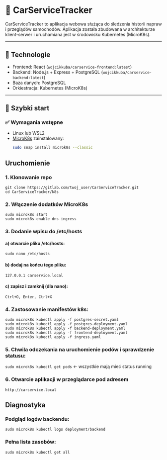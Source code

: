 # 🚗 CarServiceTracker

CarServiceTracker to aplikacja webowa służąca do śledzenia historii napraw i przeglądów samochodów. Aplikacja została zbudowana w architekturze klient-serwer i uruchamiana jest w środowisku Kubernetes (MicroK8s).

---

## 🧰 Technologie

- Frontend: React (`wojcikkuba/carservice-frontend:latest`)
- Backend: Node.js + Express + PostgreSQL (`wojcikkuba/carservice-backend:latest`)
- Baza danych: PostgreSQL
- Orkiestracja: Kubernetes (MicroK8s)

---

## 🚀 Szybki start

### ✅ Wymagania wstępne

- Linux lub WSL2
- [MicroK8s](https://microk8s.io/) zainstalowany:
  ```bash
  sudo snap install microk8s --classic

## Uruchomienie

### 1. Klonowanie repo
```
git clone https://gitlab.com/twoj_user/CarServiceTracker.git
cd CarServiceTracker/k8s
```

### 2. Włączenie dodatków MicroK8s
```
sudo microk8s start
sudo microk8s enable dns ingress
```

### 3. Dodanie wpisu do /etc/hosts
#### a) otwarcie pliku /etc/hosts:
```sudo nano /etc/hosts```
#### b) dodaj na końcu tego pliku:
```127.0.0.1 carservice.local```
#### c) zapisz i zamknij (dla nano):
```Ctrl+O, Enter, Ctrl+X```

### 4. Zastosowanie manifestów k8s:
```
sudo microk8s kubectl apply -f postgres-secret.yaml
sudo microk8s kubectl apply -f postgres-deployment.yaml
sudo microk8s kubectl apply -f backend-deployment.yaml
sudo microk8s kubectl apply -f frontend-deployment.yaml
sudo microk8s kubectl apply -f ingress.yaml
```

### 5. Chwila odczekania na uruchomienie podów i sprawdzenie statusu:
```sudo microk8s kubectl get pods``` <- wszystkie mają mieć status running

### 6. Otwarcie aplikacji w przeglądarce pod adresem 
```http://carservice.local```

## Diagnostyka
### Podgląd logów backendu:
```sudo microk8s kubectl logs deployment/backend```
### Pełna lista zasobów:
```sudo microk8s kubectl get all```
